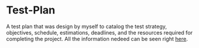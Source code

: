# Test-Plan

A test plan that was design by myself to catalog the test strategy, objectives, schedule, estimations, deadlines, and the resources required for completing the project. All the information nedeed can be seen right [here](https://github.com/DavidescuOvidiu/Test-Plan/blob/main/Davidescu_Ovidiu_Florentin_Test_Plan.pdf).
